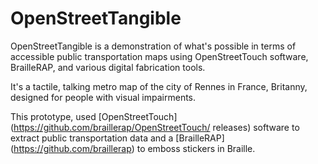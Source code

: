 # OpenStreetTangible
OpenStreetTangible is a demonstration of what's possible in terms of accessible public transportation maps using OpenStreetTouch software, BrailleRAP, and various digital fabrication tools.

It's a tactile, talking metro map of the city of Rennes in France, Britanny, designed for people with visual impairments.

This prototype, used  [OpenStreetTouch] (https://github.com/braillerap/OpenStreetTouch/
releases) software to extract public transportation data and a [BrailleRAP] (https://github.com/braillerap) to emboss stickers in Braille.
